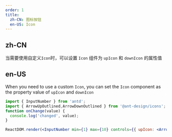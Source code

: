 ```yaml
---
order: 1
title:
  zh-CN: 图标按钮
  en-US: Icon
---
```


## zh-CN

当需要使用自定义`Icon`时，可以设置  `Icon` 组件为 `upIcon` 和 `downIcon` 的属性值

## en-US

When you need to use a custom `Icon`, you can set the `Icon` component as the property value of `upIcon` and `downIcon`

```jsx
import { InputNumber } from 'antd';
import { ArrowUpOutlined,ArrowDownOutlined } from '@ant-design/icons';
function onChange(value) {
  console.log('changed', value);
}

ReactDOM.render(<InputNumber min={1} max={10} controls={{ upIcon: <ArrowUpOutlined />, downIcon: <ArrowDownOutlined/>} } defaultValue={3} onChange={onChange} />, mountNode);
```
